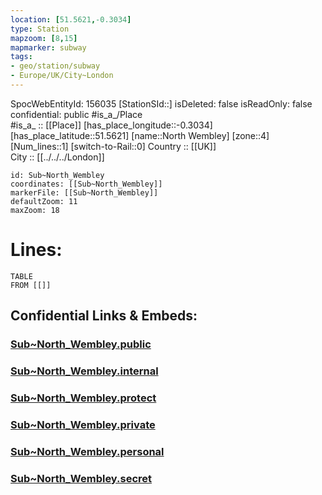 ```yaml
---
location: [51.5621,-0.3034] 
type: Station 
mapzoom: [8,15] 
mapmarker: subway 
tags:
- geo/station/subway
- Europe/UK/City~London
---
```

SpocWebEntityId: 156035
[StationSId::] 
isDeleted: false
isReadOnly: false
confidential: public
#is_a_/Place  
#is_a_ :: [[Place]] 
[has_place_longitude::-0.3034] 
[has_place_latitude::51.5621] 
[name::North Wembley] 
[zone::4] 
[Num_lines::1] 
[switch-to-Rail::0] 
Country :: [[UK]]  
City :: [[../../../London]]  


```leaflet
id: Sub~North_Wembley
coordinates: [[Sub~North_Wembley]] 
markerFile: [[Sub~North_Wembley]] 
defaultZoom: 11 
maxZoom: 18
```


# Lines: 
```dataview
TABLE 
FROM [[]] 
```


## Confidential Links & Embeds: 

### [Sub~North_Wembley.public](/_public/\Earth\Continent\Europe\Europe~North\UK\England\Regions~England\London,Greater\cities~GreaterLondon\Underground\StationSub~North_Wembley.public.md) 

### [Sub~North_Wembley.internal](/_internal/\Earth\Continent\Europe\Europe~North\UK\England\Regions~England\London,Greater\cities~GreaterLondon\Underground\StationSub~North_Wembley.internal.md) 

### [Sub~North_Wembley.protect](/_protect/\Earth\Continent\Europe\Europe~North\UK\England\Regions~England\London,Greater\cities~GreaterLondon\Underground\StationSub~North_Wembley.protect.md) 

### [Sub~North_Wembley.private](/_private/\Earth\Continent\Europe\Europe~North\UK\England\Regions~England\London,Greater\cities~GreaterLondon\Underground\StationSub~North_Wembley.private.md) 

### [Sub~North_Wembley.personal](/_personal/\Earth\Continent\Europe\Europe~North\UK\England\Regions~England\London,Greater\cities~GreaterLondon\Underground\StationSub~North_Wembley.personal.md) 

### [Sub~North_Wembley.secret](/_secret/\Earth\Continent\Europe\Europe~North\UK\England\Regions~England\London,Greater\cities~GreaterLondon\Underground\StationSub~North_Wembley.secret.md)


